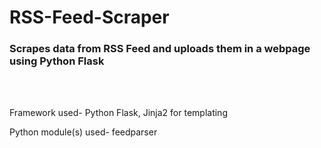 # RSS-Feed-Scraper
<h3> Scrapes data from RSS Feed and uploads them in a webpage using Python Flask </h3> <br> <br>

<p> Framework used- Python Flask, Jinja2 for templating </p>
<p> Python module(s) used- feedparser </p>
